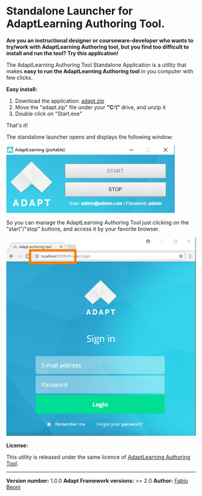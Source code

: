 # Standalone Launcher for AdaptLearning Authoring Tool.

<p><b>Are you an instructional designer or courseware-developer who wants to try/work with AdaptLearning Authoring tool, but you find too difficult to install and run the tool? Try this application!</b></p>

<p>The AdaptLearning Authoring Tool Standalone Application is a utility that makes <b>easy to run the AdaptLearning Authoring tool</b> in you computer with few clicks.</p>

**Easy install:**

<ol>
<li>Download the application: <a href="https://github.com/fabiobeoni/adapt-authoring-standalone/releases/download/1.0/adapt.zip" target="_blank">adapt.zip<a/></li>
<li>Move the "adapt.zip" file under your <b>"C:\"</b> drive, and unzip it</li>
<li>Double click on "Start.exe"</li>
</ol>

<p>That's it!</p>

<p>The standalone launcher opens and displays the following window:</p>

<p>
    <img src="adaptlearning-authoring-standalone-setup-windows.jpg" alt="Standalone Launcher for AdaptLearning Authoring Tool" />
</p>

<p>So you can manage the AdaptLearning Authoring Tool just clicking on the "start"/"stop" buttons, and access it by your favorite browser.</p>

<p>
    <img src="adaptlearning-authoring-on-localhost.jpg" alt="Standalone Launcher for AdaptLearning Authoring Tool" />
</p>

**License:**

<p>This utility is released under the same licence of <a href="http://www.adaptlearning.org" target="_blank">AdaptLearning Authoring Tool</a>.</p>

----------------------------
**Version number:**  1.0.0
**Adapt Framework versions:**  >= 2.0
**Author:** <a href="https://it.linkedin.com/in/fabio-beoni-6a7848101" target="_blanck">Fabio Beoni</a>
